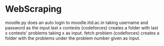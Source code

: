 # WebScraping
moodle.py does an auto login to moodle.iitd.ac.in taking username and password as the input
last x contests (codeforces) creates a folder with last x contests' problems taking x as input.
fetch problem (codeforces) creates a folder with the problems under the problem number given as input.
